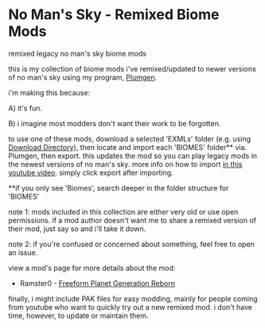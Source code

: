 # No Man's Sky - Remixed Biome Mods
remixed legacy no man's sky biome mods

this is my collection of biome mods i've remixed/updated to newer versions of no man's sky using my program, [Plumgen](https://github.com/SunnySummit/PLUMGEN).

i'm making this because:

A) it's fun.

B) i imagine most modders don't want their work to be forgotten.

to use one of these mods, download a selected 'EXMLs' folder (e.g. using [Download Directory](https://download-directory.github.io/)), then locate and import each 'BIOMES' folder** via. Plumgen, then export. this updates the mod so you can play legacy mods in the newest versions of no man's sky. more info on how to import [in this youtube video](https://youtu.be/zzaeyRAobOQ?t=450). simply click export after importing.

**if you only see 'Biomes', search deeper in the folder structure for 'BIOMES'

note 1: mods included in this collection are either very old or use open permissions. if a mod author doesn't want me to share a remixed version of their mod, just say so and i'll take it down.

note 2: if you're confused or concerned about something, feel free to open an issue.

view a mod's page for more details about the mod:

- Ramster0 - [Freeform Planet Generation Reborn](https://www.nexusmods.com/nomanssky/mods/2797)

finally, i might include PAK files for easy modding, mainly for people coming from youtube who want to quickly try out a new remixed mod. i don't have time, however, to update or maintain them.
